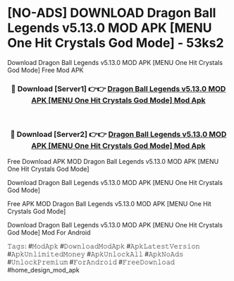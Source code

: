 # [NO-ADS] DOWNLOAD Dragon Ball Legends v5.13.0 MOD APK [MENU One Hit Crystals God Mode] - 53ks2
Download Dragon Ball Legends v5.13.0 MOD APK [MENU One Hit Crystals God Mode] Free Mod APK

<div align="center">
<h3>🔴 Download [Server1] 👉👉 <a href="https://apk-comot.site?title=Dragon_Ball_Legends_v5.13.0_MOD_APK_[MENU_One_Hit_Crystals_God_Mode]">Dragon Ball Legends v5.13.0 MOD APK [MENU One Hit Crystals God Mode] Mod Apk</a></h3><br>

<h3>🔴 Download [Server2] 👉👉 <a href="https://apk-comot.site?title=Dragon_Ball_Legends_v5.13.0_MOD_APK_[MENU_One_Hit_Crystals_God_Mode]">Dragon Ball Legends v5.13.0 MOD APK [MENU One Hit Crystals God Mode] Mod Apk</a></h3>
</div>


Free Download APK MOD Dragon Ball Legends v5.13.0 MOD APK [MENU One Hit Crystals God Mode]

Download Dragon Ball Legends v5.13.0 MOD APK [MENU One Hit Crystals God Mode] 

Free APK MOD Dragon Ball Legends v5.13.0 MOD APK [MENU One Hit Crystals God Mode] 

Download Dragon Ball Legends v5.13.0 MOD APK [MENU One Hit Crystals God Mode] Mod For Android

𝚃𝚊𝚐𝚜: #𝙼𝚘𝚍𝙰𝚙𝚔 #𝙳𝚘𝚠𝚗𝚕𝚘𝚊𝚍𝙼𝚘𝚍𝙰𝚙𝚔 #𝙰𝚙𝚔𝙻𝚊𝚝𝚎𝚜𝚝𝚅𝚎𝚛𝚜𝚒𝚘𝚗 #𝙰𝚙𝚔𝚄𝚗𝚕𝚒𝚖𝚒𝚝𝚎𝚍𝙼𝚘𝚗𝚎𝚢 #𝙰𝚙𝚔𝚄𝚗𝚕𝚘𝚌𝚔𝙰𝚕𝚕 #𝙰𝚙𝚔𝙽𝚘𝙰𝚍𝚜 #𝚄𝚗𝚕𝚘𝚌𝚔𝙿𝚛𝚎𝚖𝚒𝚞𝚖 #𝙵𝚘𝚛𝙰𝚗𝚍𝚛𝚘𝚒𝚍 #𝙵𝚛𝚎𝚎𝙳𝚘𝚠𝚗𝚕𝚘𝚊𝚍 #home_design_mod_apk